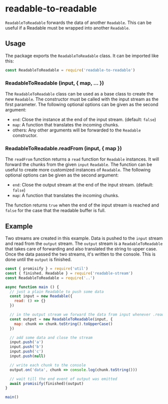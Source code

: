 # readable-to-readable

`ReadableToReadable` forwards the data of another `Readable`.
This can be useful if a Readable must be wrapped into another `Readable`.

## Usage

The package exports the `ReadableToReadable` class.
It can be imported like this:

```javascript
const ReadableToReadable = require('readable-to-readable')
````

### ReadableToReadable (input, { map, ... })

The `ReadableToReadable` class can be used as a base class to create the new `Readable`.
The constructor must be called with the input stream as the first parameter.
The following optional options can be given as the second argument:
 
- `end`: Close the instance at the end of the input stream. (default: `false`)
- `map`: A function that translates the incoming chunks.
- others: Any other arguments will be forwarded to the `Readable` constructor.

### ReadableToReadable.readFrom (input, { map })

The `readFrom` function returns a `read` function for `Readable` instances.
It will forward the chunks from the given `input` `Readable`.
The function can be useful to create more customized instances of `Readable`.
The following optional options can be given as the second argument:

- `end`: Close the output stream at the end of the input stream. (default: `false`)
- `map`: A function that translates the incoming chunks.

The function returns `true` when the end of the input stream is reached and `false` for the case that the readable buffer is full. 

## Example

Two streams are created in this example.
Data is pushed to the `input` stream and read from the `output` stream.
The `output` stream is a `ReadableToReadable` that takes care of forwarding and also translated the string to upper case.
Once the data passed the two streams, it's written to the console.
This is done until the `output` is finished.

```javascript
const { promisify } = require('util')
const { finished, Readable } = require('readable-stream')
const ReadableToReadable = require('..')

async function main () {
  // just a plain Readable to push some data
  const input = new Readable({
    read: () => {}
  })

  // in the output stream we forward the data from input whenever .read is called
  const output = new ReadableToReadable(input, {
    map: chunk => chunk.toString().toUpperCase()
  })

  // add some data and close the stream
  input.push('a')
  input.push('b')
  input.push('c')
  input.push(null)

  // write each chunk to the console
  output.on('data', chunk => console.log(chunk.toString()))

  // wait till the end event of output was emitted
  await promisify(finished)(output)
}

main()
```
